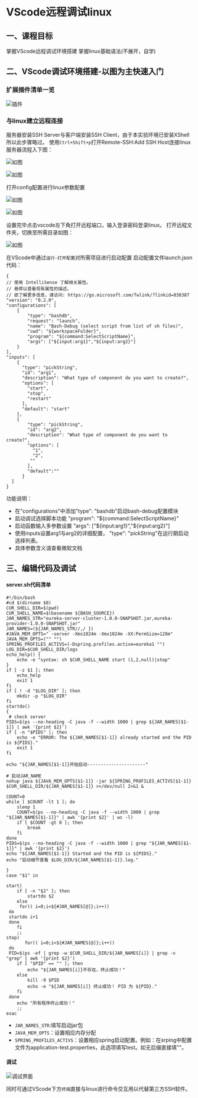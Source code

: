 # VScode远程调试linux

## 一、课程目标
掌握VScode远程调试环境搭建
掌握linux基础语法(不展开，自学)

## 二、VScode调试环境搭建-以图为主快速入门
### 扩展插件清单一览

![插件](https://github.com/coffeeliuwei/boot/blob/master/img/52.jpg?raw=true)

### 与linux建立远程连接
服务器安装SSH Server与客户端安装SSH Client，由于本实验环境已安装XShell所以此步骤略过。
使用`Ctrl+Shift+p`打开Remote-SSH:Add SSH Host连接linux服务器流程入下图：    

![如图](https://github.com/coffeeliuwei/boot/blob/master/img/53.jpg?raw=true)  

![如图](https://github.com/coffeeliuwei/boot/blob/master/img/54.jpg?raw=true)

打开config配置进行linux参数配置    

![如图](https://github.com/coffeeliuwei/boot/blob/master/img/55.jpg?raw=true)

![如图](https://github.com/coffeeliuwei/boot/blob/master/img/56.jpg?raw=true)

设置完毕点击vscode左下角打开远程端口，输入登录密码登录linux。
打开远程文件夹，切换至所需目录如图：

![如图](https://github.com/coffeeliuwei/boot/blob/master/img/57.jpg?raw=true)

在VScode中通过`运行-打开配置`对所需项目进行启动配置
启动配置文件launch.json代码：
```
{
// 使用 IntelliSense 了解相关属性。 
// 悬停以查看现有属性的描述。
// 欲了解更多信息，请访问: https://go.microsoft.com/fwlink/?linkid=830387
"version": "0.2.0",
"configurations": [
	{
		"type": "bashdb",
		"request": "launch",
		"name": "Bash-Debug (select script from list of sh files)",
		"cwd": "${workspaceFolder}",
		"program": "${command:SelectScriptName}",
		"args": ["${input:arg1}","${input:arg2}"]
	}
],
"inputs": [
	{
	  "type": "pickString",
	  "id": "arg1",
	  "description": "What type of component do you want to create?",
	  "options": [
		"start",
		"stop",
		"restart"
	  ],
	  "default": "start"
	},
	{
		"type": "pickString",
		"id": "arg2",
		"description": "What type of component do you want to create?",
		"options": [
		  "1",
		  "2",
		 ""
		],
		"default":""
	  }
  ]
}
```
功能说明：
+ 在"configurations"中添加"type": "bashdb"启动bash-debug配置模块
+ 启动调试选择脚本功能 "program": "${command:SelectScriptName}"
+ 启动函数输入多参数设置 "args": ["\$\{input:arg1}","\$\{input:arg2}"]
+ 使用inputs设置arg1与arg2的详细配置， "type": "pickString"在运行期启动选择列表。
+ 具体参数含义请查看微软文档

## 三、编辑代码及调试

#### server.sh代码清单
```
#!/bin/bash
#cd $(dirname $0)
CUR_SHELL_DIR=$(pwd)
CUR_SHELL_NAME=$(basename ${BASH_SOURCE})
JAR_NAMES_STR="eureka-server-cluster-1.0.0-SNAPSHOT.jar,eureka-provider-1.0.0-SNAPSHOT.jar"
JAR_NAMES=(${JAR_NAMES_STR//,/ })
#JAVA_MEM_OPTS=" -server -Xms1024m -Xmx1024m -XX:PermSize=128m"
JAVA_MEM_OPTS=("" "")
SPRING_PROFILES_ACTIVS=(-Dspring.profiles.active=eureka1 "")
LOG_DIR=$CUR_SHELL_DIR/logs
echo_help() {
    echo -e "syntax: sh $CUR_SHELL_NAME start (1,2,null)|stop"
}
if [ -z $1 ]; then
    echo_help
    exit 1
fi
if [ ! -d "$LOG_DIR" ]; then
    mkdir -p "$LOG_DIR"
fi
startdo()
{
 # check server
PIDS=$(ps --no-heading -C java -f --width 1000 | grep ${JAR_NAMES[$1-1]} | awk '{print $2}')
if [ -n "$PIDS" ]; then
	echo -e "ERROR: The ${JAR_NAMES[$1-1]} already started and the PID is ${PIDS}."
	exit 1
fi

echo "${JAR_NAMES[$1-1]}开始启动----------------------"

# 启动JAR_NAME
nohup java ${JAVA_MEM_OPTS[$1-1]} -jar ${SPRING_PROFILES_ACTIVS[$1-1]} $CUR_SHELL_DIR/${JAR_NAMES[$1-1]} >>/dev/null 2>&1 &

COUNT=0
while [ $COUNT -lt 1 ]; do
	sleep 1
	COUNT=$(ps --no-heading -C java -f --width 1000 | grep "${JAR_NAMES[$1-1]}" | awk '{print $2}' | wc -l)
	if [ $COUNT -gt 0 ]; then
		break
	fi
done
PIDS=$(ps --no-heading -C java -f --width 1000 | grep "${JAR_NAMES[$1-1]}" | awk '{print $2}')
echo "${JAR_NAMES[$1-1]} Started and the PID is ${PIDS}."
echo "启动细节查看 $LOG_DIR/${JAR_NAMES[$1-1]}.log."

}
case "$1" in

start)
    if [ -n "$2" ]; then
        startdo $2
    else
     for(( i=0;i<${#JAR_NAMES[@]};i++)) 
 do 
 startdo i+1
 done
    fi
    ;;
stop)
       for(( i=0;i<${#JAR_NAMES[@]};i++)) 
 do 
 PID=$(ps -ef | grep -w $CUR_SHELL_DIR/${JAR_NAMES[i]} | grep -v "grep" | awk '{print $2}')
    if [ "$PID" == "" ]; then
        echo "${JAR_NAMES[i]}不存在，终止成功！"
    else
        kill -9 $PID
        echo -e "${JAR_NAMES[i]} 终止成功！ PID 为 ${PID}."
    fi
 done
    echo "所有程序终止成功！"
    ;;
esac
```
+ `JAR_NAMES_STR`:填写启动jar包
+ `JAVA_MEM_OPTS`：设置相应内存分配
+ `SPRING_PROFILES_ACTIVS`：设置相应spring启动配置。例如：在srping中配置文件为application-test.properties，此选项填写test。如无后缀直接填""。

#### 调试   

![调试界面](https://github.com/coffeeliuwei/boot/blob/master/img/58.jpg?raw=true)       

同时可通过VScode下方`终端`直接与linux进行命令交互用以代替第三方SSH软件。


